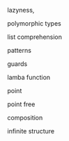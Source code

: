 lazyness, 

polymorphic types

list comprehension

patterns

guards

lamba function

point 

point free

composition

infinite structure